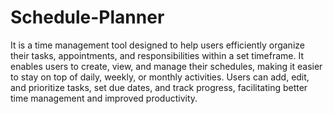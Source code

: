 # Schedule-Planner
It is a time management tool designed to help users efficiently organize their tasks, appointments, and responsibilities within a set timeframe. It enables users to create, view, and manage their schedules, 
making it easier to stay on top of daily, weekly, or monthly activities. Users can add, edit, and prioritize tasks, set due dates, and track progress, facilitating better time management and improved productivity.
